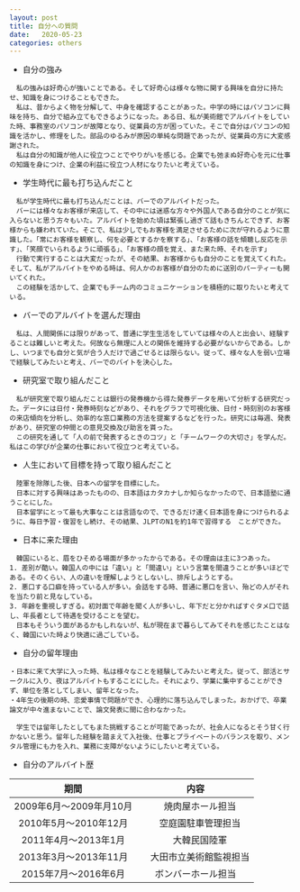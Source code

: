 ```yaml
---
layout: post
title: 自分への質問
date:   2020-05-23
categories: others
---
```


* 自分の強み

```
　私の強みは好奇心が強いことである。そして好奇心は様々な物に関する興味を自分に持たせ、知識を身につけることもできた。
　私は、昔からよく物を分解して、中身を確認することがあった。中学の時にはパソコンに興味を持ち、自分で組み立てもできるようになった。ある日、私が美術館でアルバイトをしていた時、事務室のパソコンが故障となり、従業員の方が困っていた。そこで自分はパソコンの知識を活かし、修理をした。部品のゆるみが原因の単純な問題であったが、従業員の方に大変感謝された。
　私は自分の知識が他人に役立つことでやりがいを感じる。企業でも弛まぬ好奇心を元に仕事の知識を身につけ、企業の利益に役立つ人材になりたいと考えている。
```

* 学生時代に最も打ち込んだこと

```
　私が学生時代に最も打ち込んだことは、バーでのアルバイトだった。
　バーには様々なお客様が来店して、その中には迷惑な方々や外国人である自分のことが気に入らないと思う方々もいた。アルバイトを始めた頃は緊張し過ぎて話もきちんとできず、お客様からも嫌われていた。そこで、私は少しでもお客様を満足させるために次が守れるように意識した。「常にお客様を観察し、何を必要とするかを察する」、「お客様の話を傾聴し反応を示す」、「笑顔でいられるように頑張る」、「お客様の顔を覚え、また来た時、それを示す」
　行動で実行することは大変だったが、その結果、お客様からも自分のことを覚えてくれた。そして、私がアルバイトをやめる時は、何人かのお客様が自分のために送別のパーティーも開いてくれた。
　この経験を活かして、企業でもチーム内のコミュニケーションを積極的に取りたいと考えている。
```

* バーでのアルバイトを選んだ理由

```
　私は、人間関係には限りがあって、普通に学生生活をしていては様々の人と出会い、経験することは難しいと考えた。何故なら無理に人との関係を維持する必要がないからである。しかし、いつまでも自分と気が合う人だけで過ごせるとは限らない。従って、様々な人を弱い立場で経験してみたいと考え、バーでのバイトを決心した。
```

* 研究室で取り組んだこと

```
　私が研究室で取り組んだことは銀行の発券機から得た発券データを用いて分析する研究だった。データには日付・発券時刻などがあり、それをグラフで可視化後、日付・時刻別のお客様の来店傾向を分析し、効率的な窓口業務の方法を提案するなどを行った。研究には毎週、発表があり、研究室の仲間との意見交換及び助言を貰った。
　この研究を通して「人の前で発表するときのコツ」と「チームワークの大切さ」を学んだ。私はこの学びが企業の仕事において役立つと考えている。
```

* 人生において目標を持って取り組んだこと

```
　陸軍を除隊した後、日本への留学を目標にした。
　日本に対する興味はあったものの、日本語はカタカナしか知らなかったので、日本語塾に通うことにした。
　日本留学にとって最も大事なことは言語なので、できるだけ速く日本語を身につけられるように、毎日予習・復習をし続け、その結果、JLPTのN1を約1年で習得する　ことができた。
```

* 日本に来た理由

```
　韓国にいると、眉をひそめる場面が多かったからである。その理由は主に3つあった。
1. 差別が酷い。韓国人の中には「違い」と「間違い」という言葉を間違うことが多いほどである。そのくらい、人の違いを理解しようとしないし、排斥しようとする。
2. 悪口する口癖を持っている人が多い。会話をする時、普通に悪口を言い、殆どの人がそれを当たり前と見なしている。
3. 年齢を重視しすぎる。初対面で年齢を聞く人が多いし、年下だと分かればすぐタメ口で話し、年長者として待遇を受けることを望む。
　日本もそういう面があるかもしれないが、私が現在まで暮らしてみてそれを感じたことはなく、韓国にいた時より快適に過ごしている。
```

* 自分の留年理由

```
・日本に来て大学に入った時、私は様々なことを経験してみたいと考えた。従って、部活とサークルに入り、夜はアルバイトもすることにした。それにより、学業に集中することができず、単位を落としてしまい、留年となった。
・4年生の後期の時、恋愛事情で問題ができ、心理的に落ち込んでしまった。おかげで、卒業論文が中々進まないことで、論文発表に間に合わなかった。

　学生では留年したとしてもまた挑戦することが可能であったが、社会人になるとそう甘く行かないと思う。留年した経験を踏まえて入社後、仕事とプライベートのバランスを取り、メンタル管理にも力を入れ、業務に支障がないようにしたいと考えている。
```

* 自分のアルバイト歴

|期間|内容|
|:-:|:-:|
|2009年6月～2009年月10月 |　焼肉屋ホール担当|
|2010年5月～2010年12月 |　空庭園駐車管理担当|
|2011年4月～2013年1月 |　大韓民国陸軍|
|2013年3月～2013年11月 |　大田市立美術館監視担当|
|2015年7月～2016年6月 | ボンバーホール担当|

